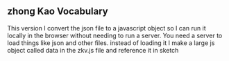 ## zhong Kao Vocabulary

This version I convert the json file to a javascript object so I can run it locally in the browser without needing to run a server.  You need a server to load things like json and other files. instead of loading it I make a large js object called data in the zkv.js file and reference it in sketch
